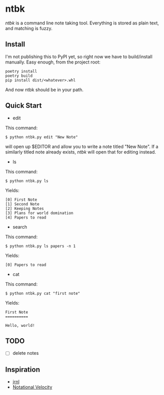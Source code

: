 ntbk
====

*ntbk* is a command line note taking tool. Everything is stored as plain text,
and matching is fuzzy.

Install
-------

I'm not publishing this to PyPI yet, so right now we have to build/install manually. Easy enough, from the project root:

```
poetry install
poetry build
pip install dist/<whatever>.whl
```

And now ntbk should be in your path.

Quick Start
-----------

- edit

This command:
```
$ python ntbk.py edit "New Note"
```
will open up $EDITOR and allow you to write a note titled "New Note". If a
similarly titled note already exists, *ntbk* will open that for editing
instead.

- ls

This command:
```
$ python ntbk.py ls
```

Yields:
```
[0] First Note
[1] Second Note
[2] Keeping Notes
[3] Plans for world domination
[4] Papers to read
```

- search

This command:
```
$ python ntbk.py ls papers -n 1
```

Yields:
```
[0] Papers to read
```

- cat

This command:
```
$ python ntbk.py cat "first note"
```

Yields:
```
First Note
==========

Hello, world!
```

TODO
----

- [ ] delete notes

Inspiration
-----------

- [jrnl](https://github.com/jrnl-org/jrnl)
- [Notational Velocity](http://notational.net/)